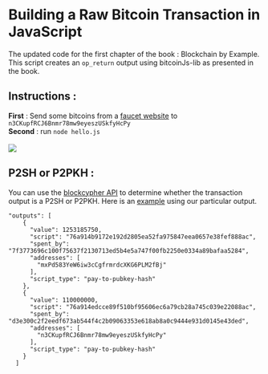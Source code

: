 # Building a Raw Bitcoin Transaction in JavaScript

The updated code for the first chapter of the book : Blockchain by Example.
This script creates an ```op_return``` output using bitcoinJs-lib as presented in the book.

## Instructions : <br>
**First** : Send some bitcoins from a [faucet website](https://testnet.manu.backend.hamburg/faucet) to ```n3CKupfRCJ6Bnmr78mw9eyeszUSkfyHcPy``` <br>
**Second** : run ```node hello.js``` <br><br>
![](https://preview.ibb.co/jckrkp/nodejshello.png)

## P2SH or P2PKH : <br>
You can use the [blockcypher API](https://www.blockcypher.com/dev/bitcoin/#transaction-api) to determine whether the transaction output is a P2SH or P2PKH. Here is an [example]( https://api.blockcypher.com/v1/btc/test3/txs/0791521362528725683caedf998006cf68b1cd817be1694ef0daca265d9b4252?limit=50&includeHex=true) using our particular output.
```
"outputs": [
    {
      "value": 1253185750,
      "script": "76a914b9172e192d2805ea52fa975847eea0657e38fef888ac",
      "spent_by": "7f3773696c100f75637f2130713ed5b4e5a747f00fb2250e0334a89bafaa5284",
      "addresses": [
        "mxPd583YeW6iw3cCgfrmrdcXKG6PLM2fBj"
      ],
      "script_type": "pay-to-pubkey-hash"
    },
    {
      "value": 110000000,
      "script": "76a914edcce89f510bf95606ec6a79cb28a745c039e22088ac",
      "spent_by": "d3e300c2f2eedf673ab544f4c2b09063353e618ab8a0c9444e931d0145e43ded",
      "addresses": [
        "n3CKupfRCJ6Bnmr78mw9eyeszUSkfyHcPy"
      ],
      "script_type": "pay-to-pubkey-hash"
    }
  ]
```
